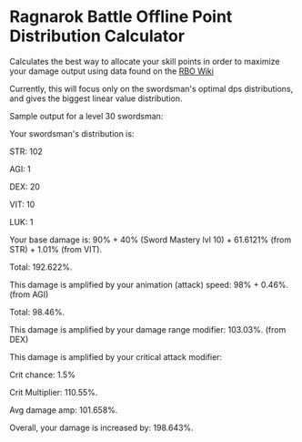 # Ragnarok Battle Offline Point Distribution Calculator

Calculates the best way to allocate your skill points in order to maximize your damage output using data found on the [RBO Wiki](https://rbo.fandom.com/wiki/Ragnarok_Battle_Offline_Wiki)

Currently, this will focus only on the swordsman's optimal dps distributions, and gives the biggest linear value distribution.

Sample output for a level 30 swordsman:

Your swordsman's distribution is:

STR: 102

AGI: 1

DEX: 20

VIT: 10

LUK: 1

Your base damage is: 90% + 40% (Sword Mastery lvl 10) + 61.6121% (from STR) + 1.01% (from VIT).

Total: 192.622%.

This damage is amplified by your animation (attack) speed: 98% + 0.46%.(from AGI)

Total: 98.46%.

This damage is amplified by your damage range modifier: 103.03%. (from DEX)

This damage is amplified by your critical attack modifier:

Crit chance: 1.5%

Crit Multiplier: 110.55%.

Avg damage amp: 101.658%.

Overall, your damage is increased by: 198.643%.
